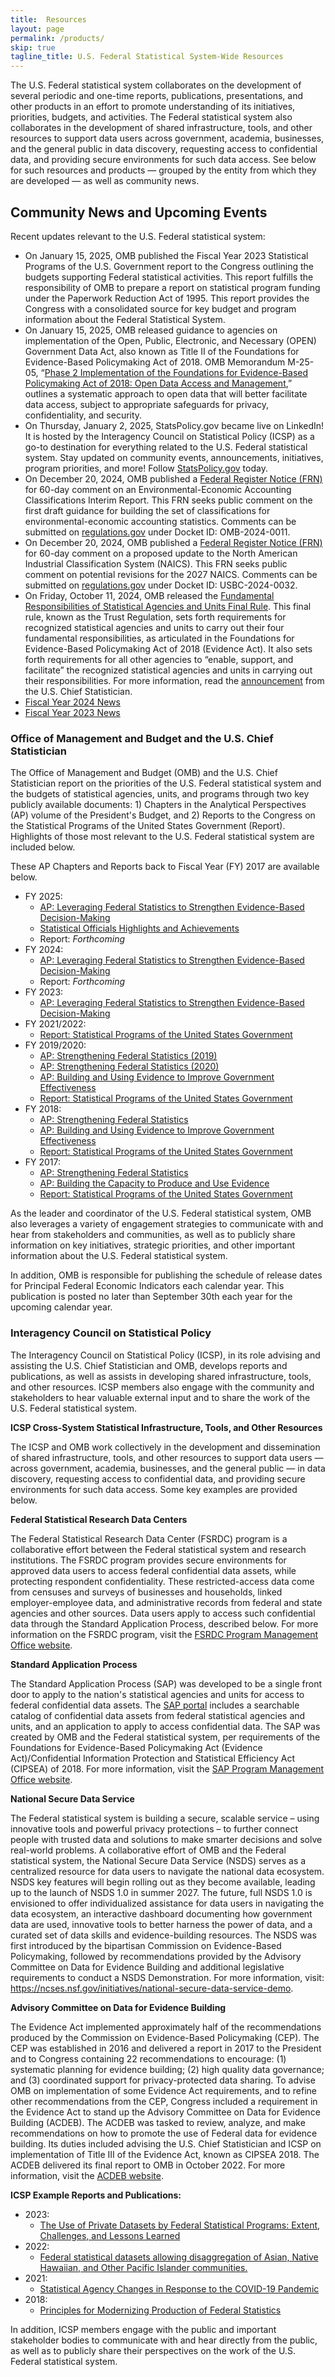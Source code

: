 ```yaml
---
title:  Resources
layout: page
permalink: /products/
skip: true
tagline_title: U.S. Federal Statistical System-Wide Resources
---
```


<p>The U.S. Federal statistical system collaborates on the development of several periodic and one-time reports, 
publications, presentations, and other products in an effort to promote understanding of its 
initiatives, priorities, budgets, and activities. The Federal statistical system also collaborates in the development of shared infrastructure, tools, and other resources to support data users across government, academia, businesses, and the general public in data discovery, requesting access to confidential data, and providing secure environments for such data access.  See below for such resources and products — grouped by the entity from which they are developed — as well as community news.</p>

<h2 class="font-serif-lg" id="community-news">Community News and Upcoming Events</h2>

<p>Recent updates relevant to the U.S. Federal statistical system:</p>
<ul class="usa-list">
  <li>
      On January 15, 2025, OMB published the 
      <!-- <a href="https://www.whitehouse.gov/wp-content/uploads/2025/01/FY23-Blue-Book-Statistical-Programs.pdf"
          target="_blank" rel="noopener" class="usa-link--external">Fiscal Year 2023 Statistical Programs of the U.S. Government</a>  -->
      Fiscal Year 2023 Statistical Programs of the U.S. Government 
      report to the Congress outlining the budgets supporting Federal statistical activities. This report
      fulfills the responsibility of OMB to prepare a report on statistical program funding under the Paperwork Reduction
      Act of 1995. This report provides the Congress with a consolidated source for key budget and program information
      about the Federal Statistical System.
  </li>
  <li>
      On January 15, 2025, OMB released guidance to agencies on implementation of the Open, Public, Electronic, and
      Necessary (OPEN) Government Data Act, also known as Title II of the Foundations for Evidence-Based Policymaking Act
      of 2018. OMB Memorandum M-25-05, “<a
          href="https://www.whitehouse.gov/wp-content/uploads/2025/01/M-25-05-Phase-2-Implementation-of-the-Foundations-for-Evidence-Based-Policymaking-Act-of-2018-Open-Government-Data-Access-and-Management-Guidance.pdf"
          target="_blank" rel="noopener" class="usa-link--external">Phase 2 Implementation of the Foundations for
          Evidence-Based Policymaking Act of 2018: Open Data Access and Management</a>,” outlines a systematic approach to
      open data that will better facilitate data access, subject to appropriate safeguards for privacy, confidentiality,
      and security.
  </li>
  <li>
    On Thursday, January 2, 2025, StatsPolicy.gov became live on LinkedIn! It is hosted by the Interagency Council on Statistical Policy (ICSP) as a go-to destination for everything related to the U.S. Federal statistical system. Stay updated on community events, announcements, initiatives, program priorities, and more! Follow <a href="https://www.linkedin.com/company/statspolicy-gov/" target="_blank" rel="noopener" class="usa-link--external">StatsPolicy.gov</a> today.
  </li>
  <li>
    On December 20, 2024, OMB published a <a href="https://www.federalregister.gov/d/2024-30058" target="_blank" rel="noopener" class="usa-link--external">Federal Register Notice (FRN)</a> for 60-day comment on an Environmental-Economic Accounting Classifications Interim Report. This FRN seeks public comment on the first draft guidance for building the set of classifications for environmental-economic accounting statistics. Comments can be submitted on <a href="https://www.regulations.gov/" target="_blank" rel="noopener" class="usa-link--external">regulations.gov</a> under Docket ID: OMB-2024-0011.
  </li>
  <li>
    On December 20, 2024, OMB published a <a href="https://www.federalregister.gov/d/2024-30060" target="_blank" rel="noopener" class="usa-link--external">Federal Register Notice (FRN)</a> for 60-day comment on a proposed update to the North American Industrial Classification System (NAICS). This FRN seeks public comment on potential revisions for the 2027 NAICS. Comments can be submitted on <a href="https://www.regulations.gov/" target="_blank" rel="noopener" class="usa-link--external">regulations.gov</a> under Docket ID: USBC-2024-0032.
  </li>
  <li>
    On Friday, October 11, 2024, OMB released the <a href="https://www.federalregister.gov/public-inspection/2024-23536/fundamental-responsibilities-of-recognized-statistical-agencies-and-units" target="_blank" rel="noopener" class="usa-link--external">Fundamental Responsibilities of Statistical Agencies and Units Final Rule</a>. This final rule, known as the Trust Regulation, sets forth requirements for recognized statistical agencies and units to carry out their four fundamental responsibilities, as articulated in the Foundations for Evidence-Based Policymaking Act of 2018 (Evidence Act). It also sets forth requirements for all other agencies to “enable, support, and facilitate” the recognized statistical agencies and units in carrying out their responsibilities. For more information, read the <a href="{{site.baseurl}}/assets/files/2024.10.10%20US%20Chief%20Statistician%20-%20Trust%20Reg%20Release%20-%20Blog.pdf" target="_blank" rel="noopener" class="usa-link--external">announcement</a> from the U.S. Chief Statistician.
  </li>
  <li>
    <a href="{{ site.baseurl }}/fiscal-year-2024-news/" class="usa-link--external" target="_blank" rel="noopener">Fiscal Year 2024 News</a>
  </li>
  <li>
    <a href="{{ site.baseurl }}/fiscal-year-2023-news/" class="usa-link--external" target="_blank" rel="noopener">Fiscal Year 2023 News</a>
  </li>
</ul>

<h3 id="omb-chief-statistician" class="font-serif-lg">Office of Management and Budget and the U.S. Chief Statistician</h3>
<p>The Office of Management and Budget (OMB) and the U.S. Chief Statistician report on the priorities of the U.S. Federal statistical system and the budgets of statistical agencies, units, and programs through two key publicly available documents: 1) Chapters in the Analytical Perspectives (AP) volume of the President's Budget, and 2) Reports to the Congress on the Statistical Programs of the United States Government (Report). Highlights of those most relevant to the U.S. Federal statistical system are included below.</p>
<p>These AP Chapters and Reports back to Fiscal Year (FY) 2017 are available below.</p>

<ul class="usa-list">
  <li>
    <span>FY 2025:</span>
    <ul>
      <li><a href="{{ site.baseurl }}/assets/fcsm/files/docs/OMB_AP_LeveragingFedStats_fy2025.pdf" class="usa-link--external" target="_blank" rel="noopener">AP: Leveraging Federal Statistics to Strengthen Evidence-Based Decision-Making</a>
      </li>
      <li><a href="{{ site.baseurl }}/assets/fcsm/files/docs/OMB_StatOfficialHighlights_FY25.pdf" class="usa-link--external" target="_blank" rel="noopener">Statistical Officials Highlights and Achievements</a></li>
      <li>
        Report: <em>Forthcoming</em>
      </li>
    </ul>
  </li>
  <li>
    <span>FY 2024:</span>
    <ul>
      <li><a href="{{ site.baseurl }}/assets/fcsm/files/docs/OMB_AP_LeveragingFedStats_fy2024.pdf" class="usa-link--external" target="_blank" rel="noopener">AP: Leveraging Federal Statistics to Strengthen Evidence-Based Decision-Making</a></li>
      <li>
        Report: <em>Forthcoming</em>
      </li>
    </ul>
  </li>
  <li>
    <span>FY 2023:</span>
    <ul>
      <li><a href="{{ site.baseurl }}/assets/fcsm/files/docs/OMB_AP_LeveragingFedStats_fy2023.pdf" class="usa-link--external" target="_blank" rel="noopener">AP: Leveraging Federal Statistics to Strengthen Evidence-Based Decision-Making</a></li>
    </ul>
  </li>
  <li>
    <span>FY 2021/2022:</span>
    <ul>
      <li><a href="{{ site.baseurl }}/assets/fcsm/files/docs/OMB_Report_FedStatPrograms_FY20212022.pdf" class="usa-link--external" target="_blank" rel="noopener">Report: Statistical Programs of the United States Government</a></li> 
    </ul>
  </li>
  <li>
    <span>FY 2019/2020:</span>
    <ul>
      <li><a href="{{ site.baseurl }}/assets/fcsm/files/docs/OMB_AP_LeveragingFedStats_fy2019.pdf" class="usa-link--external" target="_blank" rel="noopener">AP: Strengthening Federal Statistics (2019)</a></li>
      <li><a href="{{ site.baseurl }}/assets/fcsm/files/docs/OMB_AP_LeveragingFedStats_fy2020.pdf" class="usa-link--external" target="_blank" rel="noopener">AP: Strengthening Federal Statistics (2020)</a></li>
      <li><a href="{{ site.baseurl }}/assets/fcsm/files/docs/OMB_AP_6_evidence_FY2019.pdf" class="usa-link--external" target="_blank" rel="noopener">AP: Building and Using Evidence to Improve Government Effectiveness</a></li>
      <li><a href="{{ site.baseurl }}/assets/fcsm/files/docs/OMB_Report_FedStatPrograms_FY20192020.pdf" class="usa-link--external" target="_blank" rel="noopener"> Report: Statistical Programs of the United States Government</a></li>
    </ul>
  </li>
  <li>
    <span>FY 2018:</span>
    <ul>
      <li> <a href="{{ site.baseurl }}/assets/fcsm/files/docs/OMB_AP_LeveragingFedStats_fy2018.pdf" class="usa-link--external" target="_blank" rel="noopener">AP: Strengthening Federal Statistics</a></li>
      <li> <a href="{{ site.baseurl }}/assets/fcsm/files/docs/OMB_AP_Evidence_fy2018.pdf" class="usa-link--external" target="_blank" rel="noopener">AP: Building and Using Evidence to Improve Government Effectiveness</a></li>
      <li> <a href="{{ site.baseurl }}/assets/fcsm/files/docs/OMB_Report_FedStatPrograms_FY2018.pdf" class="usa-link--external" target="_blank" rel="noopener">Report: Statistical Programs of the United States Government</a></li>
    </ul>
  </li>
  <li>
    <span>FY 2017:</span>
    <ul>
      <li> <a href="{{ site.baseurl }}/assets/fcsm/files/docs/OMB_AP_LeveragingFedStats_fy2017.pdf" class="usa-link--external" target="_blank" rel="noopener">AP: Strengthening Federal Statistics</a></li>
      <li> <a href="{{ site.baseurl }}/assets/fcsm/files/docs/OMB_AP_Evidence_fy2017.pdf" class="usa-link--external" target="_blank" rel="noopener">AP: Building the Capacity to Produce and Use Evidence</a></li>
      <li> <a href="{{ site.baseurl }}/assets/fcsm/files/docs/OMB_Report_FedStatPrograms_FY2017.pdf" class="usa-link--external" target="_blank" rel="noopener">Report: Statistical Programs of the United States Government</a></li>
    </ul>
  </li>
</ul>

<p>As the leader and coordinator of the U.S. Federal statistical system, OMB also leverages a variety of engagement strategies to communicate with and hear from stakeholders and communities, as well as to publicly share information on key initiatives, strategic priorities, and other important information about the U.S. Federal statistical system.</p>

<p>In addition, OMB is responsible for publishing the schedule of release dates for Principal Federal Economic Indicators each calendar year. This publication is posted no later than September 30th each year for the upcoming calendar year.

<h3 class="font-serif-lg">Interagency Council on Statistical Policy</h3>
<p>The Interagency Council on Statistical Policy (ICSP), in its role advising and assisting the U.S. Chief Statistician and OMB, develops reports and publications, as well as assists in developing shared infrastructure, tools, and other resources. ICSP members also engage with the community and stakeholders to hear valuable external input and to share the work of the U.S. Federal statistical system.</p>

<p><strong>ICSP Cross-System Statistical Infrastructure, Tools, and Other Resources</strong></p>
<p>The ICSP and OMB work collectively in the development and dissemination of shared infrastructure, tools, and other resources to support data users — across government, academia, businesses, and the general public — in data discovery, requesting access to confidential data, and providing secure environments for such data access. Some key examples are provided below.</p>

<p><strong>Federal Statistical Research Data Centers</strong></p>
<p>The Federal Statistical Research Data Center (FSRDC) program is a collaborative effort between the Federal statistical system and research institutions. The FSRDC program provides secure environments for approved data users to access federal confidential data assets, while protecting respondent confidentiality. These restricted-access data come from censuses and surveys of businesses and households, linked employer-employee data, and administrative records from federal and state agencies and other sources. Data users apply to access such confidential data through the Standard Application Process, described below. For more information on the FSRDC program, visit the <a href="https://www.census.gov/about/adrm/fsrdc.html" target="_blank" rel="noopener" class="usa-link--external">FSRDC Program Management Office website</a>.</p>

<p><strong>Standard Application Process</strong></p>
<p>The Standard Application Process (SAP) was developed to be a single front door to apply to the nation's statistical agencies and units for access to federal confidential data assets. The <a href="https://www.researchdatagov.org/" target="_blank" rel="noopener" class="usa-link--external">SAP portal</a> includes a searchable catalog of confidential data assets from federal statistical agencies and units, and an application to apply to access confidential data. The SAP was created by OMB and the Federal statistical system, per requirements of the Foundations for Evidence-Based Policymaking Act (Evidence Act)/Confidential Information Protection and Statistical Efficiency Act (CIPSEA) of 2018. For more information, visit the <a href="https://ncses.nsf.gov/initiatives/standard-application-process" target="_blank" rel="noopener" class="usa-link--external">SAP Program Management Office website</a>.</p>

<p><strong>National Secure Data Service</strong></p>
<p>The Federal statistical system is building a secure, scalable service – using innovative tools and powerful privacy protections – to further connect people with trusted data and solutions to make smarter decisions and solve real-world problems. A collaborative effort of OMB and the Federal statistical system, the National Secure Data Service (NSDS) serves as a centralized resource for data users to navigate the national data ecosystem. NSDS key features will begin rolling out as they become available, leading up to the launch of NSDS 1.0 in summer 2027. The future, full NSDS 1.0 is envisioned to offer individualized assistance for data users in navigating the data ecosystem, an interactive dashboard documenting how government data are used, innovative tools to better harness the power of data, and a curated set of data skills and evidence-building resources. The NSDS was first introduced by the bipartisan Commission on Evidence-Based Policymaking, followed by recommendations provided by the Advisory Committee on Data for Evidence Building and additional legislative requirements to conduct a NSDS Demonstration. For more information, visit: <a href="https://ncses.nsf.gov/initiatives/national-secure-data-service-demo" target="_blank" rel="noopener" class="usa-link--external">https://ncses.nsf.gov/initiatives/national-secure-data-service-demo</a>.</p>

<p><strong>Advisory Committee on Data for Evidence Building</strong></p>
<p>The Evidence Act implemented approximately half of the recommendations produced by the Commission on Evidence-Based Policymaking (CEP). The CEP was established in 2016 and delivered a report in 2017 to the President and to Congress containing 22 recommendations to encourage: (1) systematic planning for evidence building; (2) high quality data governance; and (3) coordinated support for privacy-protected data sharing. To advise OMB on implementation of some Evidence Act requirements, and to refine other recommendations from the CEP, Congress included a requirement in the Evidence Act to stand up the Advisory Committee on Data for Evidence Building (ACDEB). The ACDEB was tasked to review, analyze, and make recommendations on how to promote the use of Federal data for evidence building. Its duties included advising the U.S. Chief Statistician and ICSP on implementation of Title III of the Evidence Act, known as CIPSEA 2018. The ACDEB delivered its final report to OMB in October 2022. For more information, visit the <a href="https://www.bea.gov/evidence" target="_blank" rel="noopener" class="usa-link--external">ACDEB website</a>.</p>

<strong>ICSP Example Reports and Publications:</strong>
<ul class="usa-list">
  <li>
    <span>2023:</span>
    <ul>
      <li><a href="{{ site.baseurl }}/assets/docs/ICSP-The Use of Private Datasets by Federal Statistical Programs-1-6-2023.pdf">The Use of Private Datasets by Federal Statistical Programs: Extent, Challenges, and Lessons Learned</a></li>
    </ul>
  </li>
  <li>
    <span>2022:</span>
    <ul>
      <li><a href="https://nces.ed.gov/fCSM/ICSP_Agencies.asp" class="usa-link--external" target="_blank" rel="noopener" >Federal statistical datasets allowing disaggregation of Asian, Native Hawaiian, and Other Pacific Islander communities.</a></li>
    </ul>
  </li>
  <li>
    <span>2021:</span>
    <ul>
      <li><a href="{{ site.baseurl }}/assets/docs/ICSP-COVID-19-Report.pdf" class="usa-link--external" target="_blank" rel="noopener" >Statistical Agency Changes in Response to the COVID-19 Pandemic</a></li>
    </ul>
  </li>
  <li>
    <span>2018:</span>
    <ul>
      <li><a href="{{ site.baseurl }}/assets/docs/ICSP Principles 2018.pdf">Principles for Modernizing Production of Federal Statistics</a></li>
    </ul>
  </li>
</ul>

<p>In addition, ICSP members engage with the public and important stakeholder bodies to communicate with and hear directly from the public, as well as to publicly share their perspectives on the work of the U.S. Federal statistical system.</p>

<!-- <h3 class="font-serif-lg">Federal Committee on Statistical Methodology</h3>
<p>The Federal Committee on Statistical Methodology (FCSM), in its role advising and assisting the U.S. Chief Statistician and ICSP on technical challenges and opportunities facing the U.S. Federal statistical system, produces technical products, including reports and publications, as needed, to address such challenges and opportunities.</p>

<p>Products of the FCSM are available on the <a href="https://www.statspolicy.gov/FCSM" class="usa-link--external" target="_blank" rel="noopener" >FCSM website.</a></p> -->